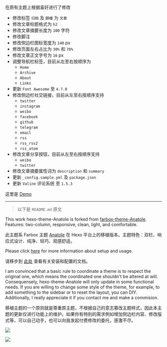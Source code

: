 在原有主题上根据喜好进行了修改

- 修改标签 `归档` 及 `歸檔` 为 `文章`
- 修改文章标题格式为 `h2`
- 修改文章摘要长度为 `100` 字符
- 修改脚注
- 修改侧边栏图标宽度为 `140` px
- 修改页面左右占比为 `30%` 和 `70%`
- 修改文章正文字号为 `16` px
- 调整导航栏标签，目前从左至右按顺序为
  - `Home`
  - `Archive`
  - `About`
  - `Links`
- 更新 `Font Awesome` 至 `4.7.0`
- 修改侧边栏社交链接，目前从左至右按顺序支持
  - `twitter`
  - `instagram`
  - `weibo`
  - `facebook`
  - `github`
  - `telegram`
  - `email`
  - `rss`
  - `rss_rss2`
  - `rss_atom`
- 修改文章分享按钮，目前从左至右按顺序支持
  - `weibo`
  - `twitter`
- 修改文章摘要属性词为 `description` 和 `summary`
- 更新 `_config.sample.yml` 及 `package.json`
- 更新 `Valine` 评论系统 至 `1.5.3`

这里是 [Demo](https://ry.huaji.store/)

---

> 以下是 `README.md` 原文

This work hexo-theme-Anatole is forked from [farbox-theme-Anatole](https://github.com/hi-caicai/farbox-theme-Anatole). Features: two-column, responsive, clean, light, and comfortable.

此主题系 Farbox 主题 [Anatole](https://github.com/hi-caicai/farbox-theme-Anatole) 在 Hexo 平台上的移植版本。主题特色：双栏、响应式设计、纯净、轻巧、观感舒适。

Please click [here](https://github.com/Ben02/hexo-theme-Anatole/wiki) for more information about setup and usage.

请移步到 [此处](https://github.com/Ben02/hexo-theme-Anatole/wiki) 查看有关安装和配置的文档。

I am convinced that a basic rule to coordinate a theme is to respect the original one, which means the coordinated one shouldn't be altered at will. Consequensely, hexo-theme-Anatole will only update in some functional needs. If you are willing to change some style of the theme, for example, to add something to the sidebar or to reset the layout, you can DIY. Additionally, I really appreciate it if you contact me and make a commision.

移植主题的一个原则就是尊重原主题，不根据自己的意志篡改主题样式，因此本主题的更新仅进行功能上的维护。如果你有特别的需求例如增加侧边栏内容、修改版式等，可以自己动手，也可以向我发起付费修改的委托，感激不尽。

![](https://i.loli.net/2018/10/08/5bbb657a0fc16.png)

![](https://i.loli.net/2018/10/08/5bbb6579cceeb.png)
